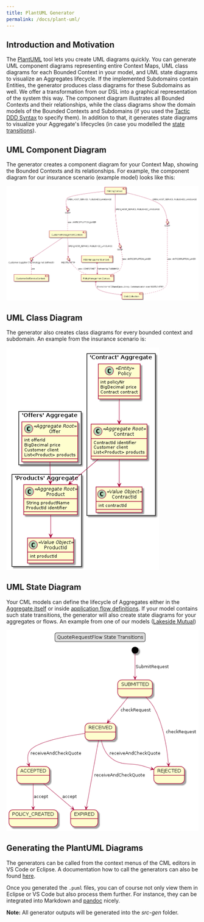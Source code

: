 ```yaml
---
title: PlantUML Generator
permalink: /docs/plant-uml/
---
```


## Introduction and Motivation
The [PlantUML](http://plantuml.com/) tool lets you create UML diagrams quickly. You can generate UML component diagrams representing entire Context Maps, UML class diagrams for each Bounded Context in your model, and UML state diagrams to visualize an Aggregates lifecycle. If the implemented Subdomains contain Entities, the generator produces class diagrams for these Subdomains as well. We offer a transformation from our DSL into a graphical representation of the system this way. The component diagram illustrates all Bounded Contexts and their relationships, while the class diagrams show the domain models of the Bounded Contexts and Subdomains (if you used the [Tactic DDD Syntax](/docs/tactic-ddd/) to specify them). In addition to that, it generates state diagrams to visualize your Aggregate's lifecycles (in case you modelled the [state transitions](/docs/aggregate/#aggregate-lifecycle-and-state-transitions)).

## UML Component Diagram
The generator creates a component diagram for your Context Map, showing the Bounded Contexts and its relationships. For example, the component diagram for our insurance scenario (example model) looks like this:

<a href="/img/plantuml-insurance-example-component-diagram.png">![PlantUML Component Diagram](/img/plantuml-insurance-example-component-diagram.png)</a>

## UML Class Diagram
The generator also creates class diagrams for every bounded context and subdomain. An example from the insurance scenario is:

<a href="/img/plantuml-insurance-example-class-diagram.png">![PlantUML Class Diagram](/img/plantuml-insurance-example-class-diagram.png)</a>

## UML State Diagram
Your CML models can define the lifecycle of Aggregates either in the [Aggregate itself](/docs/aggregate/#aggregate-lifecycle-and-state-transitions) or inside [application flow definitions](/docs/application-and-process-layer/#state-transitions). If your model contains such state transitions, the generator will also create state diagrams for your aggregates or flows. An example from one of our models ([Lakeside Mutual](https://github.com/Microservice-API-Patterns/LakesideMutual))

<a href="/img/QuoteRequestFlow_BC_InsuranceQuotes_QuoteRequestFlow_StateDiagram.png">![PlantUML State Diagram](/img/QuoteRequestFlow_BC_InsuranceQuotes_QuoteRequestFlow_StateDiagram.png)</a>

## Generating the PlantUML Diagrams
The generators can be called from the context menus of the CML editors in VS Code or Eclipse. A documentation how to call the generators can also be found [here](/docs/generators/#using-the-generators).

Once you generated the `.puml` files, you can of course not only view them in Eclipse or VS Code but also process them further. For instance, they can be integrated into Markdown and [pandoc](https://pandoc.org/extras.html) nicely.

**Note:** All generator outputs will be generated into the *src-gen* folder.
